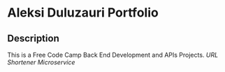 # Aleksi Duluzauri Portfolio

## Description

This is a Free Code Camp Back End Development and APIs Projects. *URL Shortener Microservice*
